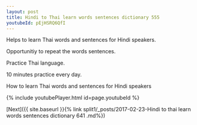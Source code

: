 ```yaml
---
layout: post
title: Hindi to Thai learn words sentences dictionary 555 
youtubeId: pEjHSRQ6QfI
---
```

 
 
Helps to learn Thai words and sentences for Hindi speakers.

Opportunitiy to repeat the words sentences. 

Practice Thai language. 
 
10 minutes practice every day. 
 
How to learn Thai words and sentences for Hindi speakers 
 
{% include youtubePlayer.html id=page.youtubeId %}
 
 
[Next]({{ site.baseurl }}{% link  split1/_posts/2017-02-23-Hindi to thai learn words sentences dictionary 641 .md%})
 
